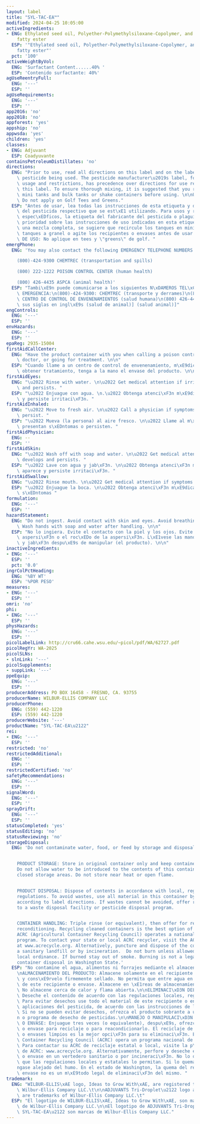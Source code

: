```yaml
---
layout: label
title: "SYL-TAC-EA™"
modified: 2024-04-25 10:05:00
activeIngredients:
- ENG: Ethylated seed oil, Polyether-Polymethylsiloxane-Copolymer, and Polyoxyalkylene
    fatty ester
  ESP: '"Ethylated seed oil, Polyether-Polymethylsiloxane-Copolymer, and Polyoxyalkylene
    fatty ester"'
  pct: '100'
activeWeightByVol:
  ENG: 'Surfactant Content......40% '
  ESP: 'Contenido surfactante: 40%'
agUseReentryFull:
  ENG: '---'
  ESP: ''
agUseRequirements:
  ENG: '---'
  ESP: ''
app2016: 'no'
app2018: 'no'
appforest: 'yes'
appship: 'no'
appwsda: 'yes'
children: 'yes'
classes:
- ENG: Adjuvant
  ESP: Coadyuvante
containsPetroleumDistillates: 'no'
directions:
  ENG: "Prior to use, read all directions on this label and on the label of the respective\
    \ pesticide being used. The pesticide manufacturer\u2019s label, for specific\
    \ usage and restrictions, has precedence over directions for use referred to on\
    \ this label. To ensure thorough mixing, it is suggested that you recirculate\
    \ mini tanks and bulk tanks or shake containers before using. \n\nUSE RESTRICTIONS:\
    \ Do not apply on Golf Tees and Greens."
  ESP: "Antes de usar, lea todas las instrucciones de esta etiqueta y de la etiqueta\
    \ del pesticida respectivo que se est\xE1 utilizando. Para usos y restricciones\
    \ espec\xEDficos, la etiqueta del fabricante del pesticida o plaguicida tiene\
    \ prioridad sobre las instrucciones de uso indicadas en esta etiqueta. Para asegurar\
    \ una mezcla completa, se sugiere que recircule los tanques en miniatura y los\
    \ tanques a granel o agite los recipientes o envases antes de usar. \n\nRESTRICCIONES\
    \ DE USO: No aplique en tees y \"greens\" de golf. "
emergPhone:
  ENG: 'You may also contact the following EMERGENCY TELEPHONE NUMBERS:

    (800)-424-9300 CHEMTREC (transportation and spills)

    (800) 222-1222 POISON CONTROL CENTER (human health)

    (800) 426-4435 ASPCA (animal health)'
  ESP: "Tambi\xE9n puede comunicarse a los siguientes N\xDAMEROS TEL\xC9FONICOS DE\
    \ EMERGENCIA:\n(800)-424-9300: CHEMTREC (transporte y derrames)\n(800) 222-1222:\
    \ CENTRO DE CONTROL DE ENVENENAMIENTOS (salud humana)\n(800) 426-4435: ASPCA [por\
    \ sus siglas en ingl\xE9s (salud de animal)] (salud animal)]"
engControls:
  ENG: '---'
  ESP: ''
envHazards:
  ENG: '---'
  ESP: ''
epaReg: 2935-15004
firstAidCallCenter:
  ENG: "Have the product container with you when calling a poison control center or\
    \ doctor, or going for treatment. \n\n"
  ESP: "Cuando llame a un centro de control de envenenamiento, m\xE9dico o intente\
    \ obtener tratamiento, tenga a la mano el envase del producto. \n\n"
firstAidEyes:
  ENG: "\u2022 Rinse with water. \n\u2022 Get medical attention if irritation develops\
    \ and persists. "
  ESP: "\u2022 Enjuague con agua. \n.\u2022 Obtenga atenci\xF3n m\xE9dica si aparece\
    \ y persiste irritaci\xF3n. "
firstAidInhaled:
  ENG: "\u2022 Move to fresh air. \n\u2022 Call a physician if symptoms develop or\
    \ persist. "
  ESP: "\u2022 Mueva (la persona) al aire fresco. \n\u2022 Llame al m\xE9dico si se\
    \ presentan s\xEDntomas o persisten. "
firstAidPhysician:
  ENG: --
  ESP: ''
firstAidSkin:
  ENG: "\u2022 Wash off with soap and water. \n\u2022 Get medical attention if irritation\
    \ develops and persists. "
  ESP: "\u2022 Lave con agua y jab\xF3n. \n\u2022 Obtenga atenci\xF3n m\xE9dica si\
    \ aparece y persiste irritaci\xF3n. "
firstAidSwallow:
  ENG: "\u2022 Rinse mouth. \n\u2022 Get medical attention if symptoms occur "
  ESP: "\u2022 Enjuague la boca. \n\u2022 Obtenga atenci\xF3n m\xE9dica si aparecen\
    \ s\xEDntomas "
formulation:
  ENG: '---'
  ESP: ''
hazardStatement:
  ENG: "Do not ingest. Avoid contact with skin and eyes. Avoid breathing mist or spray.\
    \ Wash hands with soap and water after handling. \n\n"
  ESP: "No lo ingiera. Evite el contacto con la piel y los ojos. Evite respirar la\
    \ aspersi\xF3n o el roc\xEDo de la aspersi\xF3n. L\xE1vese las manos con agua\
    \ y jab\xF3n despu\xE9s de manipular (el producto). \n\n"
inactiveIngredients:
- ENG: '---'
  ESP: ''
  pct: '0.0'
ingrColPctHeading:
  ENG: '%BY WT'
  ESP: '%POR PESO'
measures:
- ENG: '---'
  ESP: ''
omri: 'no'
phi:
- ENG: '---'
  ESP: ''
physHazards:
  ENG: '---'
  ESP: ''
picolLabelLink: http://cru66.cahe.wsu.edu/~picol/pdf/WA/62727.pdf
picolRegYr: WA-2025
picolSLNs:
- slnLink: '---'
picolSupplements:
- suppLink: '---'
ppeEquip:
  ENG: '---'
  ESP: ''
producerAddress: PO BOX 16458 - FRESNO, CA. 93755
producerName: WILBUR-ELLIS COMPANY LLC
producerPhone:
  ENG: (559) 442-1220
  ESP: (559) 442-1220
producerWebsite: '---'
productName: "SYL-TAC-EA\u2122"
rei:
- ENG: '---'
  ESP: ''
restricted: 'no'
restrictedAdditional:
  ENG: ''
  ESP: ''
restrictedCertified: 'no'
safetyRecommendations:
  ENG: '---'
  ESP: ''
signalWord:
  ENG: '---'
  ESP: ''
sprayDrift:
  ENG: '---'
  ESP: ''
statusCompleted: 'yes'
statusEditing: 'no'
statusReviewing: 'no'
storageDisposal:
  ENG: 'Do not contaminate water, food, or feed by storage and disposal.


    PRODUCT STORAGE: Store in original container only and keep container tightly sealed.
    Do not allow water to be introduced to the contents of this container. Store in
    closed storage areas. Do not store near heat or open flame.


    PRODUCT DISPOSAL: Dispose of contents in accordance with local, regional and national
    regulations. To avoid wastes, use all material in this container by application
    according to label directions. If wastes cannot be avoided, offer remaining product
    to a waste disposal facility or pesticide disposal program.


    CONTAINER HANDLING: Triple rinse (or equivalent), then offer for recycling or
    reconditioning. Recycling cleaned containers is the best option of container disposal.
    ACRC (Agricultural Container Recycling Council) operates a national recycling
    program. To contact your state or local ACRC recycler, visit the ACRC web page
    at www.acrecycle.org. Alternatively, puncture and dispose of the container in
    a sanitary landfill or by incineration.  Do not burn unless allowed by state and
    local ordinance. If burned stay out of smoke. Burning is not a legal method of
    container disposal in Washington State.'
  ESP: "No contamine el agua, alimentos ni forrajes mediante el almacenamiento y desecho.\n\
    \nALMACENAMIENTO DEL PRODUCTO: Almacene solamente en el recipiente o envases original\
    \ y cons\xE9rvelo firmemente sellado. No permita que entre agua en el contenido\
    \ de este recipiente o envase. Almacene en \xE1reas de almacenamiento cerradas.\
    \ No almacene cerca de calor y flama abierta.\n\nELIMINACI\xD3N DEL PRODUCTO:\
    \ Deseche el contenido de acuerdo con las regulaciones locales, regionales y nacionales.\
    \ Para evitar desechos use todo el material de este recipiente o envase en las\
    \ aplicaciones del pesticida, de acuerdo con las instrucciones de la etiqueta.\
    \ Si no se pueden evitar desechos, ofrezca el producto sobrante a una instalaci\xF3\
    n o programa de desecho de pesticidas.\n\nMANEJO O MANIPULACI\xD3N DEL RECIPIENTE\
    \ O ENVASE: Enjuague tres veces (o equivalente), despu\xE9s, ofrezca el recipiente\
    \ o envase para reciclaje o para reacondicionarlo. El reciclaje de los recipientes\
    \ o envases limpios es la mejor opci\xF3n para su eliminaci\xF3n. El Agricultural\
    \ Container Recycling Council (ACRC) opera un programa nacional de reciclaje.\
    \ Para contactar su ACRC de reciclaje estatal o local, visite la p\xE1gina web\
    \ de ACRC: www.acrecycle.org. Alternativamente, perfore y deseche el recipiente\
    \ o envase en un vertedero sanitario o por incineraci\xF3n. No lo queme, a menos\
    \ que las regulaciones locales y estatales lo permitan. Si lo quema, mant\xE9\
    ngase alejado del humo. En el estado de Washington, la quema del recipiente o\
    \ envase no es un m\xE9todo legal de eliminaci\xF3n del mismo. "
trademark:
  ENG: "WILBUR-ELLIS\xAE logo, Ideas to Grow With\xAE, are registered trademarks of\
    \ Wilbur-Ellis Company LLC.\t\n\nADJUVANTS Tri-Droplet\u2122 logo and SYL-TAC-EA\u2122\
    \ are trademarks of Wilbur-Ellis Company LLC.\t"
  ESP: "El logotipo de WILBUR-ELLIS\xAE, Ideas to Grow With\xAE, son marcas registradas\
    \ de Wilbur-Ellis Company LLC.\n\nEl logotipo de ADJUVANTS Tri-Droplet\u2122 y\
    \ SYL-TAC-EA\u2122 son marcas de Wilbur-Ellis Company LLC."
---
```

